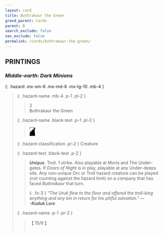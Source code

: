 ```yaml
---
layout: card
title: Buthrakaur the Green
grand_parent: Cards
parent: B
search_exclude: false
nav_exclude: false
permalink: /cards/buthrakaur-the-green/
---
```


## PRINTINGS


### _Middle-earth: Dark Minions_

{: .hazard .mx-sm-6 .mx-md-8 .mx-lg-10 .mb-4 }
> {: .hazard-name .mb-4 .p-1 .pl-2 }
> > <div class="hazard-mp">2</div>
> > <div class="card-name">Buthrakaur the Green</div>
>
> {: .hazard-name .black-text .p-1 .pl-2 }
> > ![](/assets/images/shadow-hold.svg)
>
> {: .hazard-classification .pr-2 }
> Creature
>
> {: .hazard-text .black-text .p-2 }
> > _**Unique.**_ Troll. 1 strike. Also playable at Moria and The Under-gates. If _Doors of Night_ is in play, playable at any Under-deeps site. Any non-unique Orc or Troll hazard creature can be played (not counting against the hazard limit) on a company that has faced _Buthrakaur_ that turn. 
> > 
> > {: .fs-3 } 
> > _“The Uruk flew to the floor and offered the troll-king anything and any kin in return for his pitiful salvation."_ ***---&#65279;Kuduk Lore*** 
>
> {: .hazard-name .p-1 .pr-2 }
> > <div class="card-shield">【 15/6 】</div>
> > <div class="card-corruption">&nbsp;</div>
